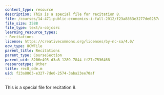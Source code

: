 ```yaml
---
content_type: resource
description: This is a special file for recitation 8.
file: /courses/14-471-public-economics-i-fall-2012/f23a8863e3277de025743aba23ee70af_rec8_ode.m
file_size: 3588
file_type: text/x-objcsrc
learning_resource_types:
- Recitations
license: https://creativecommons.org/licenses/by-nc-sa/4.0/
ocw_type: OCWFile
parent_title: Recitations
parent_type: CourseSection
parent_uid: 8206e495-d3a8-1289-7844-ff27c7536468
resourcetype: Other
title: rec8_ode.m
uid: f23a8863-e327-7de0-2574-3aba23ee70af
---
```

This is a special file for recitation 8.
